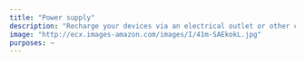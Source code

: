 ```yaml
---
title: "Power supply"
description: "Recharge your devices via an electrical outlet or other charging device."
image: "http://ecx.images-amazon.com/images/I/41m-SAEkokL.jpg"
purposes: ~
---
```

